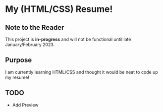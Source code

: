 # My (HTML/CSS) Resume!

## Note to the Reader 
This project is **in-progress** and will not be functional until late January/February 2023.

## Purpose 
I am currently learning HTML/CSS and thought it would be neat to code up my resume!

## TODO
- Add Preview
